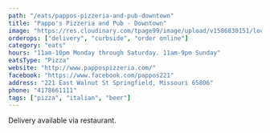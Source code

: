 ```yaml
---
path: "/eats/pappos-pizzeria-and-pub-downtown"
title: "Pappo's Pizzeria and Pub - Downtown"
image: "https://res.cloudinary.com/tpage99/image/upload/v1586830151/local417eats/local417eatslogo.png"
orderops: ["delivery", "curbside", "order online"]
category: "eats"
hours: "11am-10pm Monday through Saturday. 11am-9pm Sunday"
eatsType: "Pizza"
website: "http://www.pappospizzeria.com/"
facebook: "https://www.facebook.com/pappos221"
address: "221 East Walnut St Springfield, Missouri 65806"
phone: "4178661111"
tags: ["pizza", "italian", "beer"]
---
```


Delivery available via restaurant.